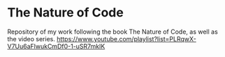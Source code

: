 # The Nature of Code
Repository of my work following the book The Nature of Code, as well as the video series. https://www.youtube.com/playlist?list=PLRqwX-V7Uu6aFlwukCmDf0-1-uSR7mklK